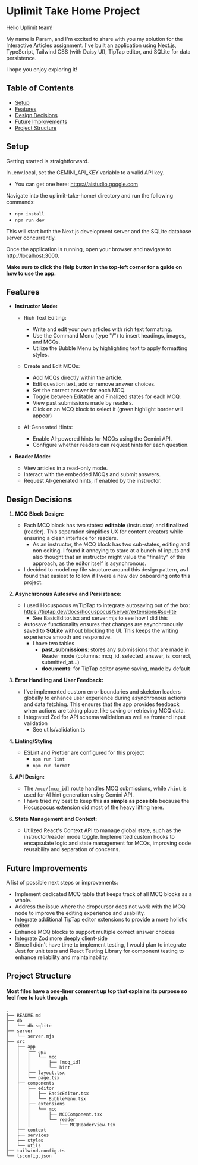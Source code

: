 # Uplimit Take Home Project

Hello Uplimit team!

My name is Param, and I'm excited to share with you my solution for the Interactive Articles assignment. I've built an application using Next.js, TypeScript, Tailwind CSS (with Daisy UI), TipTap editor, and SQLite for data persistence.

I hope you enjoy exploring it!

## Table of Contents

- [Setup](#setup)
- [Features](#features)
- [Design Decisions](#design-decisions)
- [Future Improvements](#future-improvements)
- [Project Structure](#project-structure)

## Setup

Getting started is straightforward.

In .env.local, set the GEMINI_API_KEY variable to a valid API key.

- You can get one here:
  https://aistudio.google.com

Navigate into the uplimit-take-home/ directory and run the following commands:

- `npm install`
- `npm run dev`

This will start both the Next.js development server and the SQLite database server concurrently.

Once the application is running, open your browser and navigate to http://localhost:3000.

**Make sure to click the Help button in the top-left corner for a guide on how to use the app.**

## Features

- **Instructor Mode:**

  - Rich Text Editing:

    - Write and edit your own articles with rich text formatting.
    - Use the Command Menu (type "/") to insert headings, images, and MCQs.
    - Utilize the Bubble Menu by highlighting text to apply formatting styles.

  - Create and Edit MCQs:
    - Add MCQs directly within the article.
    - Edit question text, add or remove answer choices.
    - Set the correct answer for each MCQ.
    - Toggle between Editable and Finalized states for each MCQ.
    - View past submissions made by readers.
    - Click on an MCQ block to select it (green highlight border will appear)
  - AI-Generated Hints:
    - Enable AI-powered hints for MCQs using the Gemini API.
    - Configure whether readers can request hints for each question.

- **Reader Mode:**

  - View articles in a read-only mode.
  - Interact with the embedded MCQs and submit answers.
  - Request AI-generated hints, if enabled by the instructor.

## Design Decisions

1. **MCQ Block Design:**

   - Each MCQ block has two states: **editable** (instructor) and **finalized** (reader). This separation simplifies UX for content creators while ensuring a clean interface for readers.
     - As an instructor, the MCQ block has two sub-states, editing and non editing. I found it annoying to stare at a bunch of inputs and also thought that an instructor might value the "finality" of this approach, as the editor itself is asynchronous.
   - I decided to model my file structure around this design pattern, as I found that easiest to follow if I were a new dev onboarding onto this project.

2. **Asynchronous Autosave and Persistence:**

   - I used Hocuspocus w/TipTap to integrate autosaving out of the box: https://tiptap.dev/docs/hocuspocus/server/extensions#sq-lite
     - See BasicEditor.tsx and server.mjs to see how I did this
   - Autosave functionality ensures that changes are asynchronously saved to **SQLite** without blocking the UI. This keeps the writing experience smooth and responsive.
     - I have two tables
       - **past_submissions**: stores any submissions that are made in Reader mode (columns: mcq_id, selected_answer, is_correct, submitted_at...)
       - **documents**: for TipTap editor async saving, made by default

3. **Error Handling and User Feedback:**

   - I've implemented custom error boundaries and skeleton loaders globally to enhance user experience during asynchronous actions and data fetching. This ensures that the app provides feedback when actions are taking place, like saving or retrieving MCQ data.
   - Integrated Zod for API schema validation as well as frontend input validation
     - See utils/validation.ts

4. **Linting/Styling**

   - ESLint and Prettier are configured for this project
     - `npm run lint`
     - `npm run format`

5. **API Design:**

   - The `/mcq/[mcq_id]` route handles MCQ submissions, while `/hint` is used for AI hint generation using Gemini API.
   - I have tried my best to keep this **as simple as possible** because the Hocuspocus extension did most of the heavy lifting here.

6. **State Management and Context:**

   - Utilized React's Context API to manage global state, such as the instructor/reader mode toggle.
     Implemented custom hooks to encapsulate logic and state management for MCQs, improving code reusability and separation of concerns.

## Future Improvements

A list of possible next steps or improvements:

- Implement dedicated MCQ table that keeps track of all MCQ blocks as a whole.
- Address the issue where the dropcursor does not work with the MCQ node to improve the editing experience and usability.
- Integrate additional TipTap editor extensions to provide a more holistic editor
- Enhance MCQ blocks to support multiple correct answer choices
- Integrate Zod more deeply client-side
- Since I didn't have time to implement testing, I would plan to integrate Jest for unit tests and React Testing Library for component testing to enhance reliability and maintainability.

## Project Structure

#### Most files have a one-liner comment up top that explains its purpose so feel free to look through.

```plaintext
.
├── README.md
├── db
│   └── db.sqlite
├── server
│   └── server.mjs
├── src
│   ├── app
│   │   ├── api
│   │   │   └── mcq
│   │   │       ├── [mcq_id]
│   │   │       └── hint
│   │   ├── layout.tsx
│   │   └── page.tsx
│   ├── components
│   │   ├── editor
│   │   │   ├── BasicEditor.tsx
│   │   │   └── BubbleMenu.tsx
│   │   ├── extensions
│   │   │   └── mcq
│   │   │       ├── MCQComponent.tsx
│   │   │       └── reader
│   │   │           └── MCQReaderView.tsx
│   ├── context
│   ├── services
│   ├── styles
│   └── utils
├── tailwind.config.ts
└── tsconfig.json
```
